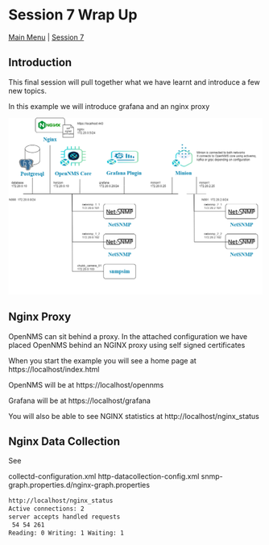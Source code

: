# Session 7 Wrap Up

[Main Menu](../README.md) | [Session 7](../session7/README.md)

## Introduction

This final session will pull together what we have learnt and introduce a few new topics.

In this example we will introduce grafana and an nginx proxy

![alt text](../session7/images/examplenetwork3.png "Figure examplenetwork3.png")

## Nginx Proxy

OpenNMS can sit behind a proxy. 
In the attached configuration we have placed OpenNMS behind an NGINX proxy using self signed certificates

When you start the example you will see a home page at https://localhost/index.html

OpenNMS will be at https://localhost/opennms

Grafana will be at https://localhost/grafana

You will also be able to see NGINX statistics at http://localhost/nginx_status

## Nginx Data Collection

See 

collectd-configuration.xml
http-datacollection-config.xml
snmp-graph.properties.d/nginx-graph.properties

```
http://localhost/nginx_status
Active connections: 2 
server accepts handled requests
 54 54 261 
Reading: 0 Writing: 1 Waiting: 1 
```
